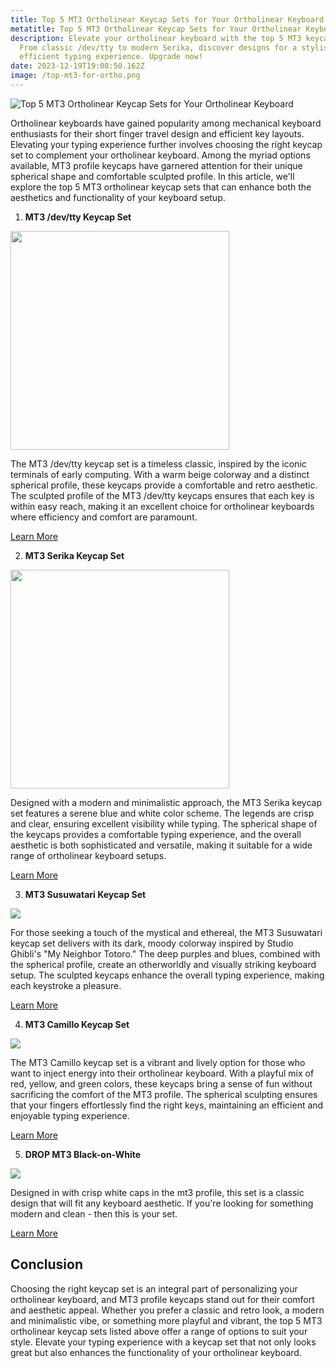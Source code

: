 ```yaml
---
title: Top 5 MT3 Ortholinear Keycap Sets for Your Ortholinear Keyboard
metatitle: Top 5 MT3 Ortholinear Keycap Sets for Your Ortholinear Keyboard
description: Elevate your ortholinear keyboard with the top 5 MT3 keycap sets!
  From classic /dev/tty to modern Serika, discover designs for a stylish and
  efficient typing experience. Upgrade now!
date: 2023-12-19T19:08:50.162Z
image: /top-mt3-for-ortho.png
---
```

![Top 5 MT3 Ortholinear Keycap Sets for Your Ortholinear Keyboard](/top-mt3-for-ortho.png "Top 5 MT3 Ortholinear Keycap Sets for Your Ortholinear Keyboard")

Ortholinear keyboards have gained popularity among mechanical keyboard enthusiasts for their short finger travel design and efficient key layouts. Elevating your typing experience further involves choosing the right keycap set to complement your ortholinear keyboard. Among the myriad options available, MT3 profile keycaps have garnered attention for their unique spherical shape and comfortable sculpted profile. In this article, we'll explore the top 5 MT3 ortholinear keycap sets that can enhance both the aesthetics and functionality of your keyboard setup.

1. **MT3 /dev/tty Keycap Set**

<a href="https://drop.com/buy/drop-matt3o-mt3-dev-tty-keycap-set?utm_source=linkshare&referer=T93XGG" class="btn btn-primary"><img src="https://massdrop-s3.imgix.net/product-images/drop-matt3o-mt3-dev-tty-keycap-set/FP/ceTfOcEUTiqkih7P7z7K_ortholinearkit.jpg?auto=format&fm=jpg&fit=fill&w=820&h=547&bg=f0f0f0&dpr=1&chromasub=444&q=70" width="350"/></a>

The MT3 /dev/tty keycap set is a timeless classic, inspired by the iconic terminals of early computing. With a warm beige colorway and a distinct spherical profile, these keycaps provide a comfortable and retro aesthetic. The sculpted profile of the MT3 /dev/tty keycaps ensures that each key is within easy reach, making it an excellent choice for ortholinear keyboards where efficiency and comfort are paramount.

<a href="https://drop.com/buy/drop-matt3o-mt3-dev-tty-keycap-set?utm_source=linkshare&referer=T93XGG" class="btn btn-primary">Learn More</a>

2. **MT3 Serika Keycap Set**

<a href="https://drop.com/buy/drop-zambumon-mt3-serika-custom-keycap-set?utm_source=linkshare&referer=T93XGG&ranMID=50354&ranEAID=je6NUbpObpQ&ranSiteID=je6NUbpObpQ-IKRcuWhMCmZNyCiI7T_bLA&defaultSelectionIds=973449" class="btn btn-primary"><img src="https://www.tryorthokeys.com/1589778999850.388903475590462968330794-ab0809e30f8640cdba17e99ae9677d3f.jpeg" width="350"/></a>

Designed with a modern and minimalistic approach, the MT3 Serika keycap set features a serene blue and white color scheme. The legends are crisp and clear, ensuring excellent visibility while typing. The spherical shape of the keycaps provides a comfortable typing experience, and the overall aesthetic is both sophisticated and versatile, making it suitable for a wide range of ortholinear keyboard setups.

<a href="https://drop.com/buy/drop-zambumon-mt3-serika-custom-keycap-set?utm_source=linkshare&referer=T93XGG&ranMID=50354&ranEAID=je6NUbpObpQ&ranSiteID=je6NUbpObpQ-IKRcuWhMCmZNyCiI7T_bLA&defaultSelectionIds=973449" class="btn btn-primary">Learn More</a>

3. **MT3 Susuwatari Keycap Set**

<a href="https://www.amazon.com/Susuwatari-Hi-Profile-Doubleshot-Tenkeyless-Winkeyless/dp/B08HPLS7R8?crid=32RJ5ODJLMCY0&keywords=%2Fdev%2Ftty%2Bortho&qid=1703013056&sprefix=dev%2Ftty%2Bortho%2Caps%2C71&sr=8-2-fkmr0&ufe=app_do%3Aamzn1.fos.18ed3cb5-28d5-4975-8bc7-93deae8f9840&th=1&linkCode=li3&tag=tryorthokey06-20&linkId=b23c4f47f47f5b3fdf2d446962cf0fa3&language=en_US&ref_=as_li_ss_il" target="_blank"><img border="0" src="//ws-na.amazon-adsystem.com/widgets/q?_encoding=UTF8&ASIN=B08HPLS7R8&Format=_SL250_&ID=AsinImage&MarketPlace=US&ServiceVersion=20070822&WS=1&tag=tryorthokey06-20&language=en_US" ></a><img src="https://ir-na.amazon-adsystem.com/e/ir?t=tryorthokey06-20&language=en_US&l=li3&o=1&a=B08HPLS7R8" width="1" height="1" border="0" alt="" style="border:none !important; margin:0px !important;" />

For those seeking a touch of the mystical and ethereal, the MT3 Susuwatari keycap set delivers with its dark, moody colorway inspired by Studio Ghibli's "My Neighbor Totoro." The deep purples and blues, combined with the spherical profile, create an otherworldly and visually striking keyboard setup. The sculpted keycaps enhance the overall typing experience, making each keystroke a pleasure.

<a href="https://amzn.to/48oQJYP" class="btn btn-primary">Learn More</a>

4. **MT3 Camillo Keycap Set**

<a href="https://www.amazon.com/dp/B08VKM4H1N?_encoding=UTF8&psc=1&linkCode=li3&tag=tryorthokey06-20&linkId=89ec06d26d6b76739fde8972c6ce60e2&language=en_US&ref_=as_li_ss_il" target="_blank"><img border="0" src="//ws-na.amazon-adsystem.com/widgets/q?_encoding=UTF8&ASIN=B08VKM4H1N&Format=_SL250_&ID=AsinImage&MarketPlace=US&ServiceVersion=20070822&WS=1&tag=tryorthokey06-20&language=en_US" ></a><img src="https://ir-na.amazon-adsystem.com/e/ir?t=tryorthokey06-20&language=en_US&l=li3&o=1&a=B08VKM4H1N" width="1" height="1" border="0" alt="" style="border:none !important; margin:0px !important;" />

The MT3 Camillo keycap set is a vibrant and lively option for those who want to inject energy into their ortholinear keyboard. With a playful mix of red, yellow, and green colors, these keycaps bring a sense of fun without sacrificing the comfort of the MT3 profile. The spherical sculpting ensures that your fingers effortlessly find the right keys, maintaining an efficient and enjoyable typing experience.

<a href="https://amzn.to/41wLvYL" class="btn btn-primary">Learn More</a>

5. **DROP MT3 Black-on-White**

<a href="https://www.amazon.com/DROP-Hi-Profile-Doubleshot-Ortholinear-Mechanical/dp/B0961VB8LR?crid=3EYC7QM34CQV8&keywords=drop+bow+mt3&qid=1703013459&sprefix=drop+bow+mt3%2Caps%2C96&sr=8-2&ufe=app_do%3Aamzn1.fos.18ed3cb5-28d5-4975-8bc7-93deae8f9840&linkCode=li3&tag=tryorthokey06-20&linkId=0d2ccfc9cce0dcd5ce47fb59fb174e6f&language=en_US&ref_=as_li_ss_il" target="_blank"><img border="0" src="//ws-na.amazon-adsystem.com/widgets/q?_encoding=UTF8&ASIN=B0961VB8LR&Format=_SL250_&ID=AsinImage&MarketPlace=US&ServiceVersion=20070822&WS=1&tag=tryorthokey06-20&language=en_US" ></a><img src="https://ir-na.amazon-adsystem.com/e/ir?t=tryorthokey06-20&language=en_US&l=li3&o=1&a=B0961VB8LR" width="1" height="1" border="0" alt="" style="border:none !important; margin:0px !important;" />

Designed in with crisp white caps in the mt3 profile, this set is a classic design that will fit any keyboard aesthetic. If you're looking for something modern and clean - then this is your set.

<a href="https://amzn.to/3NuZ6dC" class="btn btn-primary">Learn More</a>

## Conclusion

Choosing the right keycap set is an integral part of personalizing your ortholinear keyboard, and MT3 profile keycaps stand out for their comfort and aesthetic appeal. Whether you prefer a classic and retro look, a modern and minimalistic vibe, or something more playful and vibrant, the top 5 MT3 ortholinear keycap sets listed above offer a range of options to suit your style. Elevate your typing experience with a keycap set that not only looks great but also enhances the functionality of your ortholinear keyboard.